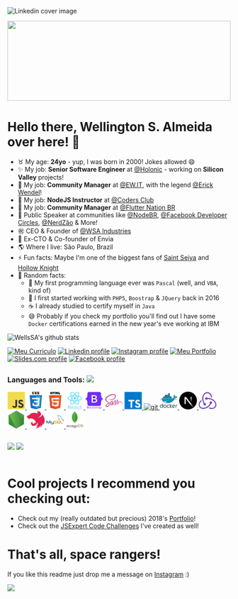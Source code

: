 <!-- ### INTRO SECTION URLS ### -->
[portfolio]: https://wellsadev.com
[holonic]: https://www.linkedin.com/company/becomeholonic/mycompany/
[codersclub]: https://codersclub.com.br/
[ewit]: https://cursos.erickwendel.com.br/
[erickwendel]: https://cursos.erickwendel.com.br/
[flutternation]: https://www.meetup.com/pt-BR/FlutterNation/

[nodebr]:https://nodebr.org/
[fbdevcircles]: https://developers.facebook.com/developercircles/
[nerdzao]: https://nerdzao.netlify.app/
[saintseiya]: https://en.wikipedia.org/wiki/Saint_Seiya:_The_Lost_Canvas
[hollowknight]: https://store.steampowered.com/app/367520/Hollow_Knight/

<!-- ### CONTACT SECTION URLS ### -->
[rocketprofile]: https://app.rocketseat.com.br/me/wellington-s-almeida
[linkedin]: https://www.linkedin.com/in/wells-sa/
[instagram]: https://www.instagram.com/wells.sa/
[facebook]: https://www.facebook.com/wellington.almeida.7503
[slides]: https://slides.com/wellssa
[curriculum]: https://wellsadev.com/curriculum.en.pdf

<!-- ### MORE INFO SECTION URLS ### -->
[jsexpertguide]: https://training-erickwendel.github.io/jsexpert-challenge-guide/

<!-- https://github-readme-stats.vercel.app -->
[github-stats]:https://github-readme-stats-git-masterrstaa-rickstaa.vercel.app/api?username=WellsSA&show_icons=true&theme=radical

![Linkedin cover image](https://user-images.githubusercontent.com/41883467/169410413-81c0ef73-c784-4c97-8016-83a2f982edb9.png)

<!-- ![Snake grid wells animation](https://github.com/wellssa/wellssa/blob/output/github-contribution-grid-snake.svg) -->
<div>
  <img height="180em" width="100%" src="https://github.com/wellssa/wellssa/blob/output/github-contribution-grid-snake.svg"/>
</div>

# Hello there, **Wellington S. Almeida** over here! 🚀

- ♉️ My age: **24yo** - yup, I was born in 2000! Jokes allowed 😄
- ✨ My job: **Senior Software Engineer** at [@Holonic][holonic] - working on **Silicon Valley** projects!
- 🌱 My job: **Community Manager** at [@EW.IT][ewit], with the legend [@Erick Wendel][erickwendel]!
- 🚀 My job: **NodeJS Instructor** at [@Coders Club][codersclub]
- 👷 My job: **Community Manager** at [@Flutter Nation BR][flutternation]
- 🎤 Public Speaker at communities like [@NodeBR][nodebr], [@Facebook Developer Circles][fbdevcircles], [@NerdZão][nerdzao] & More!
- ㊗️ CEO & Founder of [@WSA Industries][portfolio]
- 💼 Ex-CTO & Co-founder of Envia
- 🌎 Where I live: São Paulo, Brazil
- ⚡ Fun facts: Maybe I'm one of the biggest fans of [Saint Seiya][saintseiya] and [Hollow Knight][hollowknight]
- 💠 Random facts: 
   - 🧓 My first programming language ever was `Pascal` (well, and `VBA`, kind of)
   - 📂 I first started working with `PHP5`, `Boostrap` & `JQuery` back in 2016
   - ☕ I already studied to certify myself in `Java` 
   - 😅 Probably if you check my portfolio you'll find out I have some `Docker` certifications earned in the new year's eve working at IBM 

![WellsSA's github stats][github-stats]

[badge-rocket]: https://img.shields.io/badge/-🚀%20Rocketseat-%238257e6?style=flat
[badge-instagram]: https://img.shields.io/badge/-Instagram-%23E4405F?&style=flat&logo=instagram&logoColor=white
[badge-linkedin]: https://img.shields.io/badge/-Linkedin-%230a66c2?style=flat&logo=LinkedIn
[badge-slides]: https://img.shields.io/badge/slides.com-%23E4637C.svg?&style=flat&logo=slides&logoColor=white
[badge-facebook]: https://img.shields.io/badge/facebook-%231877F2.svg?&style=flat&logo=facebook&logoColor=white
[badge-curriculo]: https://img.shields.io/badge/-💼%20Resume-success
[badge-portfolio]: https://img.shields.io/badge/-🚀%20Portfolio-%238257e6?style=flat

[![Meu Curriculo][badge-curriculo]][curriculum]
[![Linkedin profile][badge-linkedin]][linkedin]
[![Instagram profile][badge-instagram]][instagram]
[![Meu Portfolio][badge-portfolio]][portfolio]
[![Slides.com profile][badge-slides]][slides]
[![Facebook profile][badge-facebook]][facebook]
<!-- [![Rocketseat profile][badge-rocket]][rocketprofile] -->

##

<h3 align="left">Languages and Tools: <img src="https://media.giphy.com/media/WUlplcMpOCEmTGBtBW/giphy.gif" width="30"></h3>
<p align="left"> 
<a href="https://developer.mozilla.org/en-US/docs/Web/JavaScript" target="_blank"> <img src="https://raw.githubusercontent.com/devicons/devicon/master/icons/javascript/javascript-original.svg" alt="javascript" width="40" height="40"/> </a>	
<a href="https://www.w3schools.com/css/" target="_blank"> <img src="https://raw.githubusercontent.com/devicons/devicon/master/icons/css3/css3-original-wordmark.svg" alt="css3" width="40" height="40"/> </a>
<a href="https://www.w3.org/html/" target="_blank"> <img src="https://raw.githubusercontent.com/devicons/devicon/master/icons/html5/html5-original-wordmark.svg" alt="html5" width="40" height="40"/> </a> 
<a href="https://reactjs.org/" target="_blank"> <img src="https://raw.githubusercontent.com/devicons/devicon/master/icons/react/react-original-wordmark.svg" alt="react" width="40" height="40"/> </a>
<a href="https://getbootstrap.com" target="_blank"> <img src="https://raw.githubusercontent.com/devicons/devicon/master/icons/bootstrap/bootstrap-plain-wordmark.svg" alt="bootstrap" width="40" height="40"/> </a> 
<a href="https://sass-lang.com" target="_blank"> <img src="https://raw.githubusercontent.com/devicons/devicon/master/icons/sass/sass-original.svg" alt="sass" width="40" height="40"/> </a> 
<a href="https://www.typescriptlang.org/" target="_blank"> <img src="https://raw.githubusercontent.com/devicons/devicon/master/icons/typescript/typescript-original.svg" alt="typescript" width="40" height="40"/> </a>
<a href="https://git-scm.com/" target="_blank"> <img src="https://www.vectorlogo.zone/logos/git-scm/git-scm-icon.svg" alt="git" width="40" height="40"/> </a> 
<a href="https://www.docker.com/" target="_blank"> <img src="https://raw.githubusercontent.com/devicons/devicon/master/icons/docker/docker-original-wordmark.svg" alt="docker" width="40" height="40"/> </a> 
<a href="https://nextjs.org/" target="_blank"> <img src="https://raw.githubusercontent.com/devicons/devicon/master/icons/nextjs/nextjs-original.svg" alt="next" width="40" height="40"/> </a> 
<a href="https://redux.js.org/" target="_blank"> <img src="https://raw.githubusercontent.com/devicons/devicon/master/icons/redux/redux-original.svg" alt="redux" width="40" height="40"/> </a>
<a href="https://nodejs.org/en/" target="_blank"> <img src="https://raw.githubusercontent.com/devicons/devicon/master/icons/nodejs/nodejs-original.svg" alt="node js" width="40" height="40"/> </a> 
 <a href="https://nodejs.org/en/" target="_blank"> <img src="https://raw.githubusercontent.com/devicons/devicon/master/icons/nestjs/nestjs-plain.svg" alt="nest js" width="40" height="40"/> </a> 
<a href="https://www.mysql.com/" target="_blank"> <img src="https://raw.githubusercontent.com/devicons/devicon/master/icons/mysql/mysql-original-wordmark.svg" alt="mysql" width="40" height="40"/> </a> 
<a href="https://www.mongodb.com/" target="_blank"> <img src="https://raw.githubusercontent.com/devicons/devicon/master/icons/mongodb/mongodb-original-wordmark.svg" alt="mongodb" width="40" height="40"/> </a> 

</p>

##

<div>
  <img height="180em" src="https://github-readme-stats-git-masterrstaa-rickstaa.vercel.app/api/top-langs/?username=WellsSA&layout=compact&langs_count=7&theme=radical"/>
    <img height="180em" src="https://y.yarn.co/b9b87700-7860-440f-a106-d2bf682467bf_text.gif"/>
</div>


<br />

# Cool projects I recommend you checking out:
<!-- - If you wanna have more recent updates, my main social media currently is [Instagram][instagram]
- If you saw any of my presentations, probably the slide you're looking at is in [Slides.com][slides]
- In case you didn't know, I'm the main responsible for creating the [**JSExpert Code Challenges**][jsexpertguide], so don't forget to take a look and maybe try one of them 😉 -->
 - Check out my (really outdated but precious) 2018's [Portfolio][portfolio]!
- Check out the [JSExpert Code Challenges][jsexpertguide] I've created as well!

# That's all, space rangers!

If you like this readme just drop me a message on [Instagram][instagram] :) 
<div>
    <img height="180em" src="https://media.tenor.com/7h5BCn-H4bIAAAAM/carl-fredricksen-thumbs-up.gif"/>
</div>
